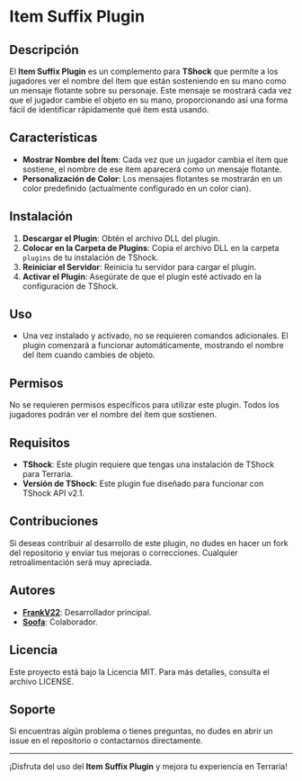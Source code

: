 # Item Suffix Plugin

## Descripción

El **Item Suffix Plugin** es un complemento para **TShock** que permite a los jugadores ver el nombre del ítem que están sosteniendo en su mano como un mensaje flotante sobre su personaje. Este mensaje se mostrará cada vez que el jugador cambie el objeto en su mano, proporcionando así una forma fácil de identificar rápidamente qué ítem está usando.

## Características

- **Mostrar Nombre del Ítem**: Cada vez que un jugador cambia el ítem que sostiene, el nombre de ese ítem aparecerá como un mensaje flotante.
- **Personalización de Color**: Los mensajes flotantes se mostrarán en un color predefinido (actualmente configurado en un color cian).

## Instalación

1. **Descargar el Plugin**: Obtén el archivo DLL del plugin.
2. **Colocar en la Carpeta de Plugins**: Copia el archivo DLL en la carpeta `plugins` de tu instalación de TShock.
3. **Reiniciar el Servidor**: Reinicia tu servidor para cargar el plugin.
4. **Activar el Plugin**: Asegúrate de que el plugin esté activado en la configuración de TShock.

## Uso

- Una vez instalado y activado, no se requieren comandos adicionales. El plugin comenzará a funcionar automáticamente, mostrando el nombre del ítem cuando cambies de objeto.

## Permisos

No se requieren permisos específicos para utilizar este plugin. Todos los jugadores podrán ver el nombre del ítem que sostienen.

## Requisitos

- **TShock**: Este plugin requiere que tengas una instalación de TShock para Terraria.
- **Versión de TShock**: Este plugin fue diseñado para funcionar con TShock API v2.1.

## Contribuciones

Si deseas contribuir al desarrollo de este plugin, no dudes en hacer un fork del repositorio y enviar tus mejoras o correcciones. Cualquier retroalimentación será muy apreciada.

## Autores

- **[FrankV22](https://github.com/itsFrankV22)**: Desarrollador principal.
- **[Soofa](https://github.com/Soof4)**: Colaborador.

## Licencia

Este proyecto está bajo la Licencia MIT. Para más detalles, consulta el archivo LICENSE.

## Soporte

Si encuentras algún problema o tienes preguntas, no dudes en abrir un issue en el repositorio o contactarnos directamente.

---

¡Disfruta del uso del **Item Suffix Plugin** y mejora tu experiencia en Terraria!
